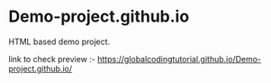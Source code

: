 ﻿# Demo-project.github.io

HTML based demo project.

link to check preview :- https://globalcodingtutorial.github.io/Demo-project.github.io/
